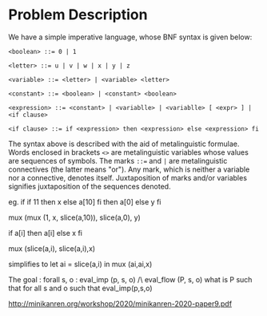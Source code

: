 # Problem Description


We have a simple imperative language, whose BNF syntax is given below: 

```
<boolean> ::= 0 | 1

<letter> ::= u | v | w | x | y | z

<variable> ::= <letter> | <variable> <letter>

<constant> ::= <boolean> | <constant> <boolean> 

<expression> ::= <constant> | <variablle> | <variablle> [ <expr> ] | <if clause>

<if clause> ::= if <expression> then <expression> else <expression> fi
```

The syntax above is described with the aid of metalinguistic formulae.
Words enclosed in brackets `<>` are metalinguistic variables whose
values are sequences of symbols. The marks `::=` and `|` are metalinguistic
connectives (the latter means "or"). Any mark, which is neither a variable
nor a connective, denotes itself. Juxtaposition of
marks and/or variables signifies juxtaposition of the sequences denoted.



eg. if if 11 then x else a[10] fi then a[0] else y fi 


mux (mux (1, x,  slice(a,10)), slice(a,0), y) 

if a[i] then a[i] else x fi

mux (slice(a,i), slice(a,i),x)

simplifies to let ai = slice(a,i) in mux (ai,ai,x)


The goal :
forall s, o : eval_imp (p, s, o) /\ eval_flow (P, s, o)
what is P such that for all s and o such that eval_imp(p,s,o) 

http://minikanren.org/workshop/2020/minikanren-2020-paper9.pdf 
